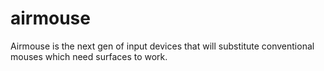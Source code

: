 # airmouse
Airmouse is the next gen of input devices that will substitute conventional mouses which need surfaces to work.
